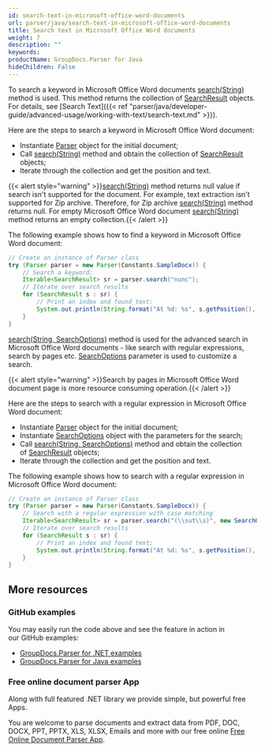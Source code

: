 ```yaml
---
id: search-text-in-microsoft-office-word-documents
url: parser/java/search-text-in-microsoft-office-word-documents
title: Search text in Microsoft Office Word documents
weight: 7
description: ""
keywords: 
productName: GroupDocs.Parser for Java
hideChildren: False
---
```

To search a keyword in Microsoft Office Word documents [search(String)](https://reference.groupdocs.com/java/parser/com.groupdocs.parser/Parser#search(java.lang.String)) method is used. This method returns the collection of [SearchResult](https://reference.groupdocs.com/java/parser/com.groupdocs.parser.data/SearchResult) objects. For details, see [Search Text]({{< ref "parser/java/developer-guide/advanced-usage/working-with-text/search-text.md" >}}).

Here are the steps to search a keyword in Microsoft Office Word document:

*   Instantiate [Parser](https://reference.groupdocs.com/java/parser/com.groupdocs.parser/Parser) object for the initial document;
*   Call [search(String)](https://reference.groupdocs.com/java/parser/com.groupdocs.parser/Parser#search(java.lang.String)) method and obtain the collection of [SearchResult](https://reference.groupdocs.com/java/parser/com.groupdocs.parser.data/SearchResult) objects;
*   Iterate through the collection and get the position and text.

{{< alert style="warning" >}}[search(String)](https://reference.groupdocs.com/java/parser/com.groupdocs.parser/Parser#search(java.lang.String)) method returns null value if search isn't supported for the document. For example, text extraction isn't supported for Zip archive. Therefore, for Zip archive [search(String)](https://reference.groupdocs.com/java/parser/com.groupdocs.parser/Parser#search(java.lang.String)) method returns null. For empty Microsoft Office Word document [search(String)](https://reference.groupdocs.com/java/parser/com.groupdocs.parser/Parser#search(java.lang.String)) method returns an empty collection.{{< /alert >}}

The following example shows how to find a keyword in Microsoft Office Word document:

```java
// Create an instance of Parser class
try (Parser parser = new Parser(Constants.SampleDocx)) {
    // Search a keyword:
    Iterable<SearchResult> sr = parser.search("nunc");
    // Iterate over search results
    for (SearchResult s : sr) {
        // Print an index and found text:
        System.out.println(String.format("At %d: %s", s.getPosition(), s.getText()));
    }
}
```

[search(String, SearchOptions)](https://reference.groupdocs.com/java/parser/com.groupdocs.parser/Parser#search(java.lang.String,%20com.groupdocs.parser.options.SearchOptions)) method is used for the advanced search in Microsoft Office Word documents - like search with regular expressions, search by pages etc. [SearchOptions](https://reference.groupdocs.com/java/parser/com.groupdocs.parser.options/SearchOptions) parameter is used to customize a search.

{{< alert style="warning" >}}Search by pages in Microsoft Office Word document page is more resource consuming operation.{{< /alert >}}

Here are the steps to search with a regular expression in Microsoft Office Word document:

*   Instantiate [Parser](https://reference.groupdocs.com/java/parser/com.groupdocs.parser/Parser) object for the initial document;
*   Instantiate [SearchOptions](https://reference.groupdocs.com/java/parser/com.groupdocs.parser.options/SearchOptions) object with the parameters for the search;
*   Call [search(String, SearchOptions)](https://reference.groupdocs.com/java/parser/com.groupdocs.parser/Parser#search(java.lang.String,%20com.groupdocs.parser.options.SearchOptions)) method and obtain the collection of [SearchResult](https://reference.groupdocs.com/java/parser/com.groupdocs.parser.data/SearchResult) objects;
*   Iterate through the collection and get the position and text.

The following example shows how to search with a regular expression in Microsoft Office Word document:

```java
// Create an instance of Parser class
try (Parser parser = new Parser(Constants.SampleDocx)) {
    // Search with a regular expression with case matching
    Iterable<SearchResult> sr = parser.search("(\\sut\\s)", new SearchOptions(true, false, true));
    // Iterate over search results
    for (SearchResult s : sr) {
        // Print an index and found text:
        System.out.println(String.format("At %d: %s", s.getPosition(), s.getText()));
    }
}
```

## More resources

### GitHub examples

You may easily run the code above and see the feature in action in our GitHub examples:

*   [GroupDocs.Parser for .NET examples](https://github.com/groupdocs-parser/GroupDocs.Parser-for-.NET)    
*   [GroupDocs.Parser for Java examples](https://github.com/groupdocs-parser/GroupDocs.Parser-for-Java)    

### Free online document parser App

Along with full featured .NET library we provide simple, but powerful free Apps.

You are welcome to parse documents and extract data from PDF, DOC, DOCX, PPT, PPTX, XLS, XLSX, Emails and more with our free online [Free Online Document Parser App](https://products.groupdocs.app/parser).